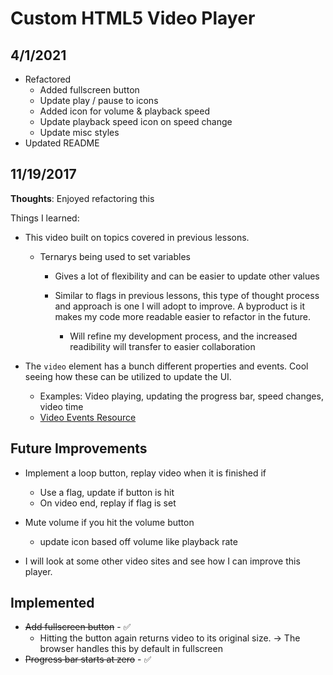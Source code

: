 # Custom HTML5 Video Player

## 4/1/2021
- Refactored
  - Added fullscreen button
  - Update play / pause to icons
  - Added icon for volume & playback speed
  - Update playback speed icon on speed change
  - Update misc styles
- Updated README

## 11/19/2017

**Thoughts**: Enjoyed refactoring this

Things I learned:

- This video built on topics covered in previous lessons.

  - Ternarys being used to set variables
    - Gives a lot of flexibility and can be easier to update other values

    - Similar to flags in previous lessons, this type of thought process and approach is one I will adopt to improve. A byproduct is it makes my code more readable easier to refactor in the future. 
      - Will refine my development process, and the increased readibility will transfer to easier collaboration

- The `video` element has a bunch different properties and events. Cool seeing how these can be utilized to update the UI.
  - Examples: Video playing, updating the progress bar, speed changes, video time
  - [Video Events Resource](https://www.w3.org/2010/05/video/mediaevents.html)

## Future Improvements
- Implement a loop button, replay video when it is finished if
  - Use a flag, update if button is hit
  - On video end, replay if flag is set 

- Mute volume if you hit the volume button
  - update icon based off volume like playback rate

- I will look at some other video sites and see how I can improve this player.

## Implemented
- ~~Add fullscreen button~~ - ✅
  - Hitting the button again returns video to its original size. -> The browser handles this by default in fullscreen
- ~~Progress bar starts at zero~~ - ✅
